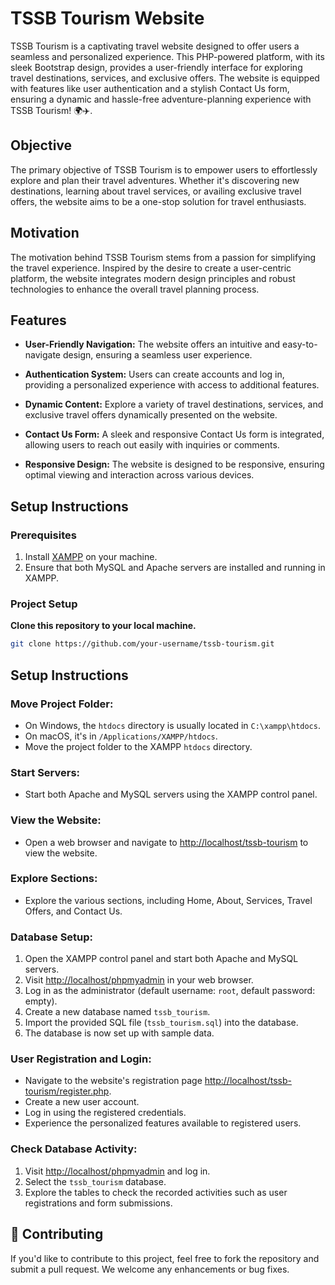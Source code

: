 
# TSSB Tourism Website

TSSB Tourism is a captivating travel website designed to offer users a seamless and personalized experience. This PHP-powered platform, with its sleek Bootstrap design, provides a user-friendly interface for exploring travel destinations, services, and exclusive offers. The website is equipped with features like user authentication and a stylish Contact Us form, ensuring a dynamic and hassle-free adventure-planning experience with TSSB Tourism! 🌍✈️.

## Objective

The primary objective of TSSB Tourism is to empower users to effortlessly explore and plan their travel adventures. Whether it's discovering new destinations, learning about travel services, or availing exclusive travel offers, the website aims to be a one-stop solution for travel enthusiasts.

## Motivation

The motivation behind TSSB Tourism stems from a passion for simplifying the travel experience. Inspired by the desire to create a user-centric platform, the website integrates modern design principles and robust technologies to enhance the overall travel planning process.

## Features

- **User-Friendly Navigation:** The website offers an intuitive and easy-to-navigate design, ensuring a seamless user experience.

- **Authentication System:** Users can create accounts and log in, providing a personalized experience with access to additional features.

- **Dynamic Content:** Explore a variety of travel destinations, services, and exclusive travel offers dynamically presented on the website.

- **Contact Us Form:** A sleek and responsive Contact Us form is integrated, allowing users to reach out easily with inquiries or comments.

- **Responsive Design:** The website is designed to be responsive, ensuring optimal viewing and interaction across various devices.

## Setup Instructions

### Prerequisites

1. Install [XAMPP](https://www.apachefriends.org/index.html) on your machine.
2. Ensure that both MySQL and Apache servers are installed and running in XAMPP.

### Project Setup

 **Clone this repository to your local machine.**
   ```bash
   git clone https://github.com/your-username/tssb-tourism.git
```

## Setup Instructions

### Move Project Folder:

- On Windows, the `htdocs` directory is usually located in `C:\xampp\htdocs`.
- On macOS, it's in `/Applications/XAMPP/htdocs`.
- Move the project folder to the XAMPP `htdocs` directory.

### Start Servers:

- Start both Apache and MySQL servers using the XAMPP control panel.

### View the Website:

- Open a web browser and navigate to [http://localhost/tssb-tourism](http://localhost/tssb-tourism) to view the website.

### Explore Sections:

- Explore the various sections, including Home, About, Services, Travel Offers, and Contact Us.

### Database Setup:

1. Open the XAMPP control panel and start both Apache and MySQL servers.
2. Visit [http://localhost/phpmyadmin](http://localhost/phpmyadmin) in your web browser.
3. Log in as the administrator (default username: `root`, default password: empty).
4. Create a new database named `tssb_tourism`.
5. Import the provided SQL file (`tssb_tourism.sql`) into the database.
6. The database is now set up with sample data.

### User Registration and Login:

- Navigate to the website's registration page [http://localhost/tssb-tourism/register.php](http://localhost/tssb-tourism/register.php).
- Create a new user account.
- Log in using the registered credentials.
- Experience the personalized features available to registered users.

### Check Database Activity:

1. Visit [http://localhost/phpmyadmin](http://localhost/phpmyadmin) and log in.
2. Select the `tssb_tourism` database.
3. Explore the tables to check the recorded activities such as user registrations and form submissions.

## 🤝 Contributing

If you'd like to contribute to this project, feel free to fork the repository and submit a pull request. We welcome any enhancements or bug fixes.
